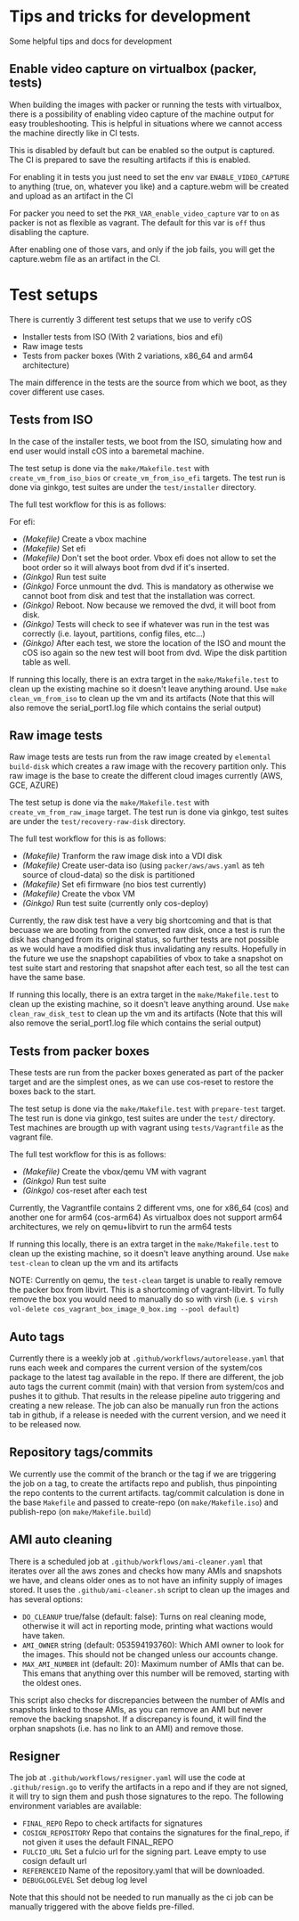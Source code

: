 # Tips and tricks for development

Some helpful tips and docs for development

## Enable video capture on virtualbox (packer, tests)

When building the images with packer or running the tests with virtualbox, there is a possibility of enabling video capture of the machine output for easy troubleshooting.
This is helpful in situations where we cannot access the machine directly like in CI tests.

This is disabled by default but can be enabled so the output is captured. The CI is prepared to save the resulting artifacts if this is enabled.

For enabling it in tests you just need to set the env var `ENABLE_VIDEO_CAPTURE` to anything (true, on, whatever you like) and a capture.webm will be created and upload as an artifact in the CI

For packer you need to set the `PKR_VAR_enable_video_capture` var to `on` as packer is not as flexible as vagrant. The default for this var is `off` thus disabling the capture.

After enabling one of those vars, and only if the job fails, you will get the capture.webm file as an artifact in the CI.


# Test setups

There is currently 3 different test setups that we use to verify cOS

 - Installer tests from ISO (With 2 variations, bios and efi)
 - Raw image tests
 - Tests from packer boxes (With 2 variations, x86_64 and arm64 architecture)

The main difference in the tests are the source from which we boot, as they cover different use cases.

## Tests from ISO

In the case of the installer tests, we boot from the ISO, simulating how and end user would install cOS into a baremetal machine.

The test setup is done via the `make/Makefile.test` with `create_vm_from_iso_bios` or `create_vm_from_iso_efi` targets.
The test run is done via ginkgo, test suites are under the `test/installer` directory.

The full test workflow for this is as follows:

For efi:

- *(Makefile)* Create a vbox machine
- *(Makefile)* Set efi
- *(Makefile)* Don't set the boot order. Vbox efi does not allow to set the boot order so it will always boot from dvd if it's inserted.
- *(Ginkgo)* Run test suite
- *(Ginkgo)* Force unmount the dvd. This is mandatory as otherwise we cannot boot from disk and test that the installation was correct.
- *(Ginkgo)* Reboot. Now because we removed the dvd, it will boot from disk.
- *(Ginkgo)* Tests will check to see if whatever was run in the test was correctly (i.e. layout, partitions, config files, etc...)
- *(Ginkgo)* After each test, we store the location of the ISO and mount the cOS iso again so the new test will boot from dvd. Wipe the disk partition table as well.


If running this locally, there is an extra target in the `make/Makefile.test` to clean up the existing machine so it doesn't leave anything around. 
Use `make clean_vm_from_iso` to clean up the vm and its artifacts (Note that this will also remove the serial_port1.log file which contains the serial output) 


## Raw image tests

Raw image tests are tests run from the raw image created by `elemental build-disk` which creates a raw image with the recovery partition only.
This raw image is the base to create the different cloud images currently (AWS, GCE, AZURE)

The test setup is done via the `make/Makefile.test` with `create_vm_from_raw_image` target.
The test run is done via ginkgo, test suites are under the `test/recovery-raw-disk` directory.

The full test workflow for this is as follows:

- *(Makefile)* Tranform the raw image disk into a VDI disk
- *(Makefile)* Create user-data iso (using `packer/aws/aws.yaml` as teh source of cloud-data) so the disk is partitioned
- *(Makefile)* Set efi firmware (no bios test currently)
- *(Makefile)* Create the vbox VM
- *(Ginkgo)* Run test suite (currently only cos-deploy)

Currently, the raw disk test have a very big shortcoming and that is that becuase we are booting from the converted raw disk, once a test is run the disk has changed from its original status, so further tests are not possible as we would have a modified disk thus invalidating any results.
Hopefully in the future we use the snapshopt capabilities of vbox to take a snapshot on test suite start and restoring that snapshot after each test, so all the test can have the same base.


If running this locally, there is an extra target in the `make/Makefile.test` to clean up the existing machine, so it doesn't leave anything around.
Use `make clean_raw_disk_test` to clean up the vm and its artifacts (Note that this will also remove the serial_port1.log file which contains the serial output) 


## Tests from packer boxes

These tests are run from the packer boxes generated as part of the packer target and are the simplest ones, as we can use cos-reset to restore the boxes back to the start.


The test setup is done via the `make/Makefile.test` with `prepare-test` target.
The test run is done via ginkgo, test suites are under the `test/` directory.
Test machines are brougth up with vagrant using `tests/Vagrantfile` as the vagrant file.

The full test workflow for this is as follows:

- *(Makefile)* Create the vbox/qemu VM with vagrant
- *(Ginkgo)* Run test suite
- *(Ginkgo)* cos-reset after each test


Currently, the Vagrantfile contains 2 different vms, one for x86_64 (cos) and another one for arm64 (cos-arm64)
As virtualbox does not support arm64 architectures, we rely on qemu+libvirt to run the arm64 tests


If running this locally, there is an extra target in the `make/Makefile.test` to clean up the existing machine, so it doesn't leave anything around.
Use `make test-clean` to clean up the vm and its artifacts

NOTE: Currently on qemu, the `test-clean` target is unable to really remove the packer box from libvirt. This is a shortcoming of vagrant-libvirt. 
To fully remove the box you would need to manually do so with virsh (i.e. `$ virsh vol-delete cos_vagrant_box_image_0_box.img --pool default`)


## Auto tags

Currently there is a weekly job at `.github/workflows/autorelease.yaml` that runs each week and compares the current version of the system/cos package to the latest tag available in the repo.
If there are different, the job auto tags the current commit (main) with that version from system/cos and pushes it to github. That results in the release pipeline auto triggering and creating a new release.
The job can also be manually run fron the actions tab in github, if a release is needed with the current version, and we need it to be released now.

## Repository tags/commits

We currently use the commit of the branch or the tag if we are triggering the job on a tag, to create the artifacts repo and publish, thus pinpointing the repo contents to the current artifacts.
tag/commit calculation is done in the base `Makefile` and passed to create-repo (on `make/Makefile.iso`) and publish-repo (on `make/Makefile.build`)

## AMI auto cleaning

There is a scheduled job at `.github/workflows/ami-cleaner.yaml` that iterates over all the aws zones and checks how many AMIs and snapshots we have, and cleans older ones as to not have an infinity supply of images stored.
It uses the `.github/ami-cleaner.sh` script to clean up the images and has several options:

 - `DO_CLEANUP` true/false (default: false): Turns on real cleaning mode, otherwise it will act in reporting mode, printing what wactions would have taken.
 - `AMI_OWNER` string (default: 053594193760): Which AMI owner to look for the images. This should not be changed unless our accounts change.
 - `MAX_AMI_NUMBER` int (default: 20): Maximum number of AMIs that can be. This emans that anything over this number will be removed, starting with the oldest ones.

This script also checks for discrepancies between the number of AMIs and snapshots linked to those AMIs, as you can remove an AMI but never remove the backing snapshot. If a discrepancy is found, it will find the orphan snapshots (i.e. has no link to an AMI) and remove those.

## Resigner

The job at `.github/workflows/resigner.yaml` will use the code at `.github/resign.go` to verify the artifacts in a repo and if they are not signed, it will try to sign them and push those signatures to the repo.
The following environment variables are available:

 - `FINAL_REPO` Repo to check artifacts for signatures
 - `COSIGN_REPOSITORY` Repo that contains the signatures for the final_repo, if not given it uses the default FINAL_REPO
 - `FULCIO_URL` Set a fulcio url for the signing part. Leave empty to use cosign default url
 - `REFERENCEID` Name of the repository.yaml that will be downloaded.
 - `DEBUGLOGLEVEL` Set debug log level

Note that this should not be needed to run manually as the ci job can be manually triggered with the above fields pre-filled.
